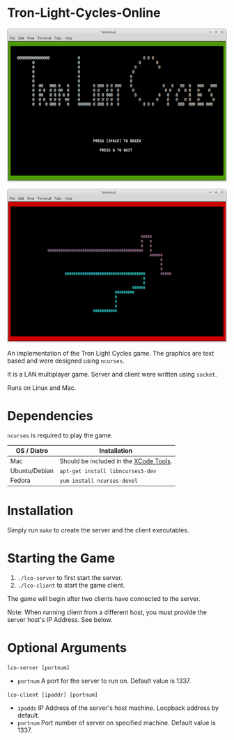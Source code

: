 # Tron-Light-Cycles-Online

![Menu](img/lco_menu.png)

![Game](img/lco_gameplay.png)

An implementation of the Tron Light Cycles game.
The graphics are text based and were designed using `ncurses`.

It is a LAN multiplayer game.
Server and client were written using `socket`.

Runs on Linux and Mac.

# Dependencies

`ncurses` is required to play the game.

| OS / Distro    | Installation                          |
| -------------- | ------------------------------------- |
| Mac            | Should be included in the [XCode Tools](https://developer.apple.com/library/mac/documentation/Darwin/Reference/ManPages/man3/ncurses.3x.html).|
| Ubuntu/Debian  | `apt-get install libncurses5-dev`     |
| Fedora         | `yum install ncurses-devel`           |

#  Installation

Simply run `make` to create the server and the client executables.

# Starting the Game

1. `./lco-server` to first start the server.
2. `./lco-client` to start the game client.

The game will begin after two clients have connected to the server.

Note: When running client from a different host, you must provide the server host's IP Address. See below.

# Optional Arguments

`lco-server [portnum]`

- `portnum` A port for the server to run on. Default value is 1337.

`lco-client [ipaddr] [portnum]`

- `ipadds` IP Address of the server's host machine. Loopback address by default.
- `portnum` Port number of server on specified machine. Default value is 1337.

